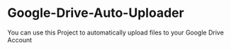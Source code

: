 # Google-Drive-Auto-Uploader
You can use this Project to automatically upload files to your Google Drive Account
